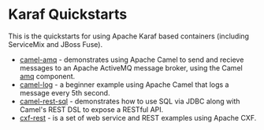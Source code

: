 Karaf Quickstarts
=================

This is the quickstarts for using Apache Karaf based containers (including ServiceMix and JBoss Fuse).

* [camel-amq](camel-amq) - demonstrates using Apache Camel to send and recieve messages to an Apache ActiveMQ message broker, using the Camel [amq](https://github.com/fabric8io/fabric8/tree/master/components/mq/camel-amq) component.
* [camel-log](camel-log) - a beginner example using Apache Camel that logs a message every 5th second.
* [camel-rest-sql](camel-rest-sql) - demonstrates how to use SQL via JDBC along with Camel's REST DSL to expose a RESTful API.
* [cxf-rest](cxf-rest) - is a set of web service and REST examples using Apache CXF.

 

